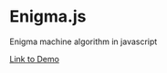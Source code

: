 # Enigma.js
Enigma machine algorithm in javascript

[Link to Demo](https://igorbezsmertnyi.github.io/enigma-js/)
